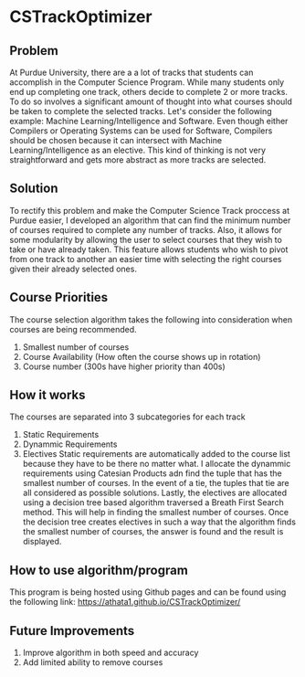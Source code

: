 # CSTrackOptimizer

## Problem
At Purdue University, there are a a lot of tracks that students can accomplish in the Computer Science Program. While many students only end up completing one track, others decide to complete 2 or more tracks. To do so involves a significant amount of thought into what courses should be taken to complete the selected tracks. Let's consider the following example: Machine Learning/Intelligence and Software. Even though either Compilers or Operating Systems can be used for Software, Compilers should be chosen because it can intersect with Machine Learning/Intelligence as an elective. This kind of thinking is not very straightforward and gets more abstract as more tracks are selected.

## Solution
To rectify this problem and make the Computer Science Track proccess at Purdue easier, I developed an algorithm that can find the minimum number of courses required to complete any number of tracks. Also, it allows for some modularity by allowing the user to select courses that they wish to take or have already taken. This feature allows students who wish to pivot from one track to another an easier time with selecting the right courses given their already selected ones.

## Course Priorities
The course selection algorithm takes the following into consideration when courses are being recommended.
1. Smallest number of courses
2. Course Availability (How often the course shows up in rotation)
3. Course number (300s have higher priority than 400s)

## How it works
The courses are separated into 3 subcategories for each track
1. Static Requirements
2. Dynammic Requirements
3. Electives
Static requirements are automatically added to the course list because they have to be there no matter what. I allocate the dynammic requirements using Catesian Products adn find the tuple that has the smallest number of courses. In the event of a tie, the tuples that tie are all considered as possible solutions. Lastly, the electives are allocated using a decision tree based algorithm traversed a Breath First Search method. This will help in finding the smallest number of courses. Once the decision tree creates electives in such a way that the algorithm finds the smallest number of courses, the answer is found and the result is displayed.

## How to use algorithm/program
This program is being hosted using Github pages and can be found using the following link: https://athata1.github.io/CSTrackOptimizer/

## Future Improvements
1. Improve algorithm in both speed and accuracy
2. Add limited ability to remove courses
